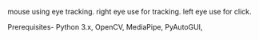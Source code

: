 mouse using eye tracking.
right eye use for tracking.
left eye use for click.

Prerequisites-
Python 3.x,
OpenCV,
MediaPipe,
PyAutoGUI,

